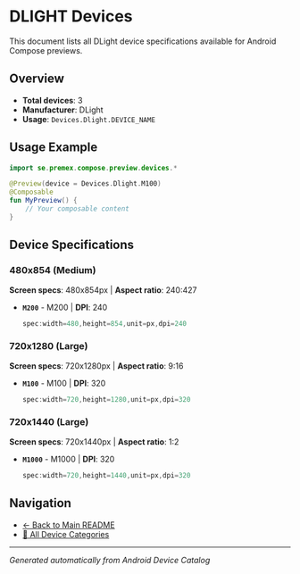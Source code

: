# DLIGHT Devices

This document lists all DLight device specifications available for Android Compose previews.

## Overview

- **Total devices**: 3
- **Manufacturer**: DLight
- **Usage**: `Devices.Dlight.DEVICE_NAME`

## Usage Example

```kotlin
import se.premex.compose.preview.devices.*

@Preview(device = Devices.Dlight.M100)
@Composable
fun MyPreview() {
    // Your composable content
}
```

## Device Specifications

### 480x854 (Medium)

**Screen specs**: 480x854px | **Aspect ratio**: 240:427

- **`M200`** - M200 | **DPI**: 240
  ```kotlin
  spec:width=480,height=854,unit=px,dpi=240
  ```

### 720x1280 (Large)

**Screen specs**: 720x1280px | **Aspect ratio**: 9:16

- **`M100`** - M100 | **DPI**: 320
  ```kotlin
  spec:width=720,height=1280,unit=px,dpi=320
  ```

### 720x1440 (Large)

**Screen specs**: 720x1440px | **Aspect ratio**: 1:2

- **`M1000`** - M1000 | **DPI**: 320
  ```kotlin
  spec:width=720,height=1440,unit=px,dpi=320
  ```

## Navigation

- [← Back to Main README](../../README.md)
- [📱 All Device Categories](../README.md)

---
*Generated automatically from Android Device Catalog*
